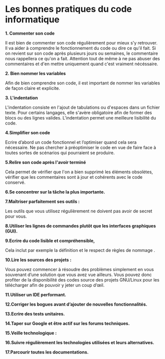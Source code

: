 # Les bonnes pratiques du code informatique

**1. Commenter son code**

Il est bien de commenter son code régulièrement pour mieux s'y retrouver. Il va aider à comprendre le fonctionnement du code ou dire ce qu'il fait. Si on revient sur son code après plusieurs jours ou semaines, le commentaire nous rappellera ce qu'on a fait. Attention tout de même à ne pas abuser des commentaires et d'en mettre uniquement quand c'est vraiment nécéssaire.

**2. Bien nommer les variables**

Afin de bien comprendre son code, il est important de nommer les variables de façon claire et explicite.

**3. L'indentation**

L'indentation consiste en l'ajout de tabulations ou d'espaces dans un fichier texte. Pour certains langages, elle s'avère obligatoire afin de former des blocs ou des lignes valides. L'indentation permet une meilleure lisibilité du code.

**4.Simplifier son code**

Ecrire d’abord un code fonctionnel et l’optimiser quand cela sera nécessaire. Ne pas chercher à préoptimiser le code en vue de faire face à toutes sortes de scénarios qui pourraient se produire.

**5.Relire son code après l'avoir terminé**

Cela permet de vérifier que l'on a bien supprimé les éléments obsolètes, vérifier que les commentaires sont à jour et cohérents avec le code conservé.

**6.Se concentrer sur la tâche la plus importante.**

**7.Maîtriser parfaitement ses outils :**

Les outils que vous utilisez régulièrement ne doivent pas avoir de secret pour vous.

**8.Utiliser les lignes de commandes plutôt que les interfaces graphiques (GUI).**

**9.Ecrire du code lisible et compréhensible,**

Cela inclut par exemple la définition et le respect de règles de nommage
.

**10.Lire les sources des projets :**

Vous pouvez commencer à résoudre des problèmes simplement en vous souvenant d’une solution que vous avez vue ailleurs. Vous pouvez donc profiter de la disponibilité des codes source des projets GNU/Linux pour les télécharger afin de pouvoir y jeter un coup d’œil.

**11.Utiliser un IDE performant.**

**12.Corriger les bogues avant d’ajouter de nouvelles fonctionnalités.**

**13.Ecrire des tests unitaires.**

**14.Taper sur Google et être actif sur les forums techniques.**

**15.Veille technologique :**

**16.Suivre régulièrement les technologies utilisées et leurs alternatives.**

**17.Parcourir toutes les documentations.**
